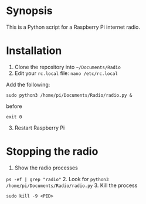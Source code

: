 # Synopsis
This is a Python script for a Raspberry Pi internet radio.

# Installation
1. Clone the repository into `~/Documents/Radio`
2. Edit your `rc.local` file:
  `nano /etc/rc.local`

  Add the following:

  `sudo python3 /home/pi/Documents/Radio/radio.py &`

  before

  `exit 0`

3. Restart Raspberry Pi

# Stopping the radio
1. Show the radio processes

  `ps -ef | grep "radio"`
2. Look for `python3 /home/pi/Documents/Radio/radio.py`
3. Kill the process

  `sudo kill -9 <PID>`
